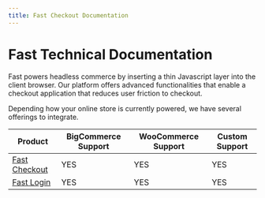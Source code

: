```yaml
---
title: Fast Checkout Documentation
---
```


# Fast Technical Documentation

Fast powers headless commerce by inserting a thin Javascript layer into the client browser. Our platform offers advanced functionalities that enable a checkout application that reduces user friction to checkout. 

Depending how your online store is currently powered, we have several offerings to integrate.

| Product | BigCommerce Support | WooCommerce Support | Custom Support |
| ------- | ------------------- | ------------------- | ------ |
| [Fast Checkout](/developer-portal/fast-checkout/) | YES | YES | YES |
| [Fast Login](/developer-portal/fast-login/) | YES | YES | YES |
